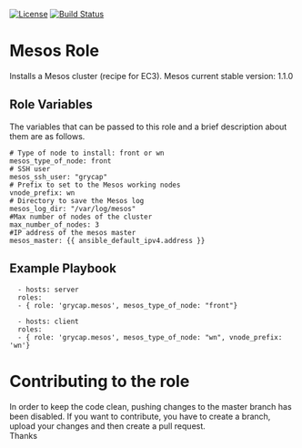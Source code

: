 [![License](https://img.shields.io/badge/license-Apache%202-blue.svg)](https://www.apache.org/licenses/LICENSE-2.0)
[![Build Status](https://travis-ci.org/grycap/ansible-role-mesos.svg?branch=master)](https://travis-ci.org/grycap/ansible-role-mesos)

Mesos Role
==========

Installs a Mesos cluster (recipe for EC3). Mesos current stable version: 1.1.0

Role Variables
--------------

The variables that can be passed to this role and a brief description about them are as follows.

  	# Type of node to install: front or wn
	mesos_type_of_node: front
  	# SSH user
  	mesos_ssh_user: "grycap"
  	# Prefix to set to the Mesos working nodes
  	vnode_prefix: wn
  	# Directory to save the Mesos log
  	mesos_log_dir: "/var/log/mesos"
  	#Max number of nodes of the cluster
  	max_number_of_nodes: 3
	#IP address of the mesos master
	mesos_master: {{ ansible_default_ipv4.address }}


Example Playbook
----------------
```
  - hosts: server
  roles:
  - { role: 'grycap.mesos', mesos_type_of_node: "front"}
```
```
  - hosts: client
  roles:
  - { role: 'grycap.mesos', mesos_type_of_node: "wn", vnode_prefix: 'wn'}
```

Contributing to the role
========================
In order to keep the code clean, pushing changes to the master branch has been disabled. If you want to contribute, you have to create a branch, upload your changes and then create a pull request.  
Thanks

